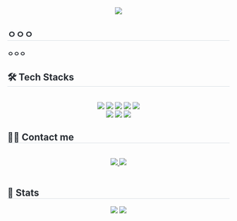 <div align= "center">
    <img src="https://capsule-render.vercel.app/api?type=transparent&color=auto&height=120&text=DYShin1&animation=&fontColor=000000&fontSize=40" />
    </div>
    <div style="text-align: left;"> 
    <h2 style="border-bottom: 1px solid #d8dee4; color: #282d33;"> ㅇㅇㅇ </h2>  
    <div style="font-weight: 700; font-size: 15px; text-align: left; color: #282d33;"> ㅇㅇㅇ </div> 
    </div>
    <div style="text-align: left;">
    <h2 style="border-bottom: 1px solid #d8dee4; color: #282d33;"> 🛠️ Tech Stacks </h2> <br> 
    <div  align= "center"> <img src="https://img.shields.io/badge/Vue.js-4FC08D?style=flat-square&logo=Vue.js&logoColor=white">
          <img src="https://img.shields.io/badge/Java-007396?style=flat-square&logo=Java&logoColor=white">
          <img src="https://img.shields.io/badge/Jenkins-D24939?style=flat-square&logo=Jenkins&logoColor=white">
          <img src="https://img.shields.io/badge/Amazon AWS-232F3E?style=flat-square&logo=Amazon AWS&logoColor=white">
          <img src="https://img.shields.io/badge/Docker-2496ED?style=flat-square&logo=Docker&logoColor=white">
          <br/><img src="https://img.shields.io/badge/MariaDB-003545?style=flat-square&logo=MariaDB&logoColor=white">
          <img src="https://img.shields.io/badge/Linux-FCC624?style=flat-square&logo=Linux&logoColor=white">
          <img src="https://img.shields.io/badge/Spring Boot-6DB33F?style=flat-square&logo=Spring Boot&logoColor=white">
          </div>
    </div>
    <div style="text-align: left;">
    <h2 style="border-bottom: 1px solid #d8dee4; color: #282d33;"> 🧑‍💻 Contact me </h2> <br> 
    <div align= "center"> <a href=mailto:daeyeong0306@gmail.com> <img src="https://img.shields.io/badge/Gmail-EA4335?style=flat-square&logo=Gmail&logoColor=white&link=mailto:daeyeong0306@gmail.com"> </a>
         <a href=https://www.notion.so/a81cc6be6b6d44638debeb03155d9a9e?pvs=4> <img src="https://img.shields.io/badge/Notion-000000?style=flat-square&logo=Notion&logoColor=white&link=https://www.notion.so/a81cc6be6b6d44638debeb03155d9a9e?pvs=4"> </a>
          </div>  <br> 
    <div align= "center">  </div> 
    </div>
    <div style="text-align: left;"> 
    <h2 style="border-bottom: 1px solid #d8dee4; color: #282d33;"> 🏅 Stats </h2> <div align= "center"> <img src="https://github-readme-stats.vercel.app/api?username=DYShin1&custom_title=DYShin1's Github Stat&bg_color=180,000000,&title_color=000000&text_color=000000"
        /> <img src="https://github-readme-stats.vercel.app/api/top-langs/?username=DYShin1&layout=compact&bg_color=180,000000,&title_color=000000&text_color=000000"
          /> </div> 
    </div>
    
